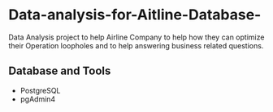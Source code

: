 # Data-analysis-for-Aitline-Database-
Data Analysis project to help Airline Company to help how they can optimize their Operation loopholes and to help answering business related questions.

## Database and Tools
+ PostgreSQL
+ pgAdmin4

